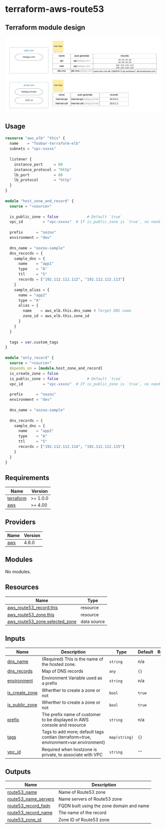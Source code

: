 # terraform-aws-route53

## Terraform module design

![Design diagram](docs/terraform-aws-route53.jpeg "Design diagram")

## Usage

```terraform
resource "aws_elb" "this" {
  name    = "foobar-terraform-elb"
  subnets = "vpc-xxxxx"

  listener {
    instance_port     = 80
    instance_protocol = "http"
    lb_port           = 80
    lb_protocol       = "http"
  }
}

module "host_zone_and_record" {
  source = "<source>"

  is_public_zone = false             # Default `true`
  vpc_id         = "vpc-xxxxx"  # If is_public_zone is `true`, no need to specific

  prefix      = "oozou"
  environment = "dev"

  dns_name = "oozou-sample"
  dns_records = {
    sample_dns = {
      name    = "app1" 
      type    = "A"
      ttl     = "5"
      records = ["192.112.112.112", "192.112.112.113"]
    }
    sample_alias = {
      name = "app2"
      type = "A"
      alias = {
        name    = aws_elb.this.dns_name # Target DNS name
        zone_id = aws_elb.this.zone_id
      }
    }
  }

  tags = var.custom_tags
}

module "only_record" {
  source = "<source>"
  depends_on = [module.host_zone_and_record]
  is_create_zone = false
  is_public_zone = false             # Default `true`
  vpc_id         = "vpc-xxxxx"  # If is_public_zone is `true`, no need to specific

  prefix      = "oozou"
  environment = "dev"

  dns_name = "oozou-sample"

  dns_records = {
    sample_dns = {
      name    = "app2" 
      type    = "A"
      ttl     = "5"
      records = ["192.112.112.114", "192.112.112.115"]
    }
  }
}
```

<!-- BEGIN_TF_DOCS -->
## Requirements

| Name                                                                      | Version  |
|---------------------------------------------------------------------------|----------|
| <a name="requirement_terraform"></a> [terraform](#requirement\_terraform) | >= 1.0.0 |
| <a name="requirement_aws"></a> [aws](#requirement\_aws)                   | >= 4.00  |

## Providers

| Name                                              | Version |
|---------------------------------------------------|---------|
| <a name="provider_aws"></a> [aws](#provider\_aws) | 4.6.0   |

## Modules

No modules.

## Resources

| Name                                                                                                                          | Type        |
|-------------------------------------------------------------------------------------------------------------------------------|-------------|
| [aws_route53_record.this](https://registry.terraform.io/providers/hashicorp/aws/latest/docs/resources/route53_record)         | resource    |
| [aws_route53_zone.this](https://registry.terraform.io/providers/hashicorp/aws/latest/docs/resources/route53_zone)             | resource    |
| [aws_route53_zone.selected_zone](https://registry.terraform.io/providers/hashicorp/aws/latest/docs/data-sources/route53_zone) | data source |

## Inputs

| Name                                                                             | Description                                                                          | Type          | Default | Required |
|----------------------------------------------------------------------------------|--------------------------------------------------------------------------------------|---------------|---------|:--------:|
| <a name="input_dns_name"></a> [dns\_name](#input\_dns\_name)                     | (Required) This is the name of the hosted zone.                                      | `string`      | n/a     |   yes    |
| <a name="input_dns_records"></a> [dns\_records](#input\_dns\_records)            | Map of DNS records                                                                   | `any`         | `{}`    |    no    |
| <a name="input_environment"></a> [environment](#input\_environment)              | Environment Variable used as a prefix                                                | `string`      | n/a     |   yes    |
| <a name="input_is_create_zone"></a> [is\_create\_zone](#input\_is\_create\_zone) | Wherther to create a zone or not                                                     | `bool`        | `true`  |    no    |
| <a name="input_is_public_zone"></a> [is\_public\_zone](#input\_is\_public\_zone) | Wherther to create a zone or not                                                     | `bool`        | `true`  |    no    |
| <a name="input_prefix"></a> [prefix](#input\_prefix)                             | The prefix name of customer to be displayed in AWS console and resource              | `string`      | n/a     |   yes    |
| <a name="input_tags"></a> [tags](#input\_tags)                                   | Tags to add more; default tags contian {terraform=true, environment=var.environment} | `map(string)` | `{}`    |    no    |
| <a name="input_vpc_id"></a> [vpc\_id](#input\_vpc\_id)                           | Required when hostzone is private, to associate with VPC                             | `string`      | `""`    |    no    |

## Outputs

| Name                                                                                                 | Description                               |
|------------------------------------------------------------------------------------------------------|-------------------------------------------|
| <a name="output_route53_name"></a> [route53\_name](#output\_route53\_name)                           | Name of Route53 zone                      |
| <a name="output_route53_name_servers"></a> [route53\_name\_servers](#output\_route53\_name\_servers) | Name servers of Route53 zone              |
| <a name="output_route53_record_fqdn"></a> [route53\_record\_fqdn](#output\_route53\_record\_fqdn)    | FQDN built using the zone domain and name |
| <a name="output_route53_record_name"></a> [route53\_record\_name](#output\_route53\_record\_name)    | The name of the record                    |
| <a name="output_route53_zone_id"></a> [route53\_zone\_id](#output\_route53\_zone\_id)                | Zone ID of Route53 zone                   |
<!-- END_TF_DOCS -->
